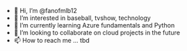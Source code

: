 - 👋 Hi, I’m @fanofmlb12
- 👀 I’m interested in baseball, tvshow, technology
- 🌱 I’m currently learning Azure fundamentals and Python
- 💞️ I’m looking to collaborate on cloud projects in the future
- 📫 How to reach me ... tbd

<!---
fanofmlb12/fanofmlb12 is a ✨ special ✨ repository because its `README.md` (this file) appears on your GitHub profile.
You can click the Preview link to take a look at your changes.
--->
